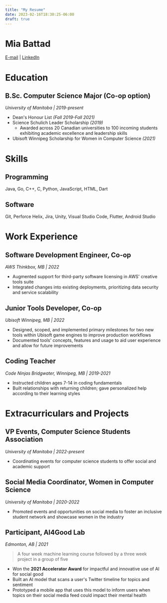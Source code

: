 ```yaml
---
title: "My Resume"
date: 2023-02-16T18:30:25-06:00
draft: true
---
```


# Mia Battad
[E-mail](battadm@myumanitoba.ca) | [LinkedIn](linkedin.com/in/mia-battad)

# Education
## **B.Sc. Computer Science Major** (Co-op option)
*University of Manitoba | 2019-present*
* Dean's Honour List *(Fall 2019-Fall 2021)*
* Science Schulich Leader Scholarship *(2019)*
    * Awarded across 20 Canadian universities to 100 incoming students exhibiting academic excellence and leadership skills
* Ubisoft Winnipeg Scholarship for Women in Computer Science *(2021)*

# Skills
## Programming
Java, Go, C++, C, Python, JavaScript, HTML, Dart

## Software
Git, Perforce Helix, Jira, Unity, Visual Studio Code, Flutter, Android Studio

# Work Experience
## Software Development Engineer, Co-op
*AWS Thinkbox, MB | 2022*
* Augmented support for third-party software licensing in AWS' creative tools suite
* Integrated changes into existing deployments, prioritizing data security and service scalability

## Junior Tools Developer, Co-op
*Ubisoft Winnipeg, MB | 2022*
* Designed, scoped, and implemented primary milestones for two new tools within Ubisoft game engines to improve production workflows
* Documented tools' concepts, features and usage to aid user experience and allow for future improvements

## Coding Teacher
*Code Ninjas Bridgwater, Winnipeg, MB | 2019-2021*
* Instructed children ages 7-14 in coding fundamentals
* Built relationships with returning children; gave personalized help according to their learning styles

# Extracurriculars and Projects
## VP Events, Computer Science Students Association
*University of Manitoba | 2022-present*
* Coordinating events for computer science students to offer social and academic support

## Social Media Coordinator, Women in Computer Science 
*University of Manitoba | 2020-2022*
* Promoted events and opportunities on social media to foster an inclusive student network and showcase women in the industry

## Participant, AI4Good Lab
*Edmonton, AB | 2021*
> A four week machine learning course followed by a three week project in a group of five
* Won the **2021 Accelerator Award** for impactful and innovative use of AI for social good
* Built an AI model that scans a user's Twitter timeline for topics and sentiment
* Prototyped a mobile app that uses this model to inform users when topics on their social media feed could impact their mental health